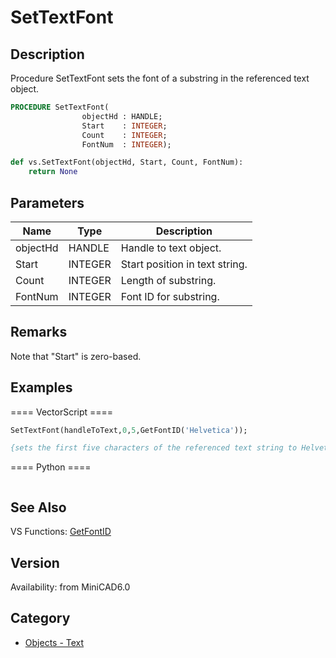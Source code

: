 # SetTextFont

## Description
Procedure SetTextFont sets the font of a substring in the referenced text object.

```pascal
PROCEDURE SetTextFont(
				objectHd : HANDLE;
				Start    : INTEGER;
				Count    : INTEGER;
				FontNum  : INTEGER);
```

```python
def vs.SetTextFont(objectHd, Start, Count, FontNum):
    return None
```

## Parameters
|Name|Type|Description|
|---|---|---|
|objectHd|HANDLE|Handle to text object.|
|Start|INTEGER|Start position in text string.|
|Count|INTEGER|Length of substring.|
|FontNum|INTEGER|Font ID for substring.|

## Remarks
Note that "Start" is zero-based.

## Examples
==== VectorScript ====
```pascal
SetTextFont(handleToText,0,5,GetFontID('Helvetica'));

{sets the first five characters of the referenced text string to Helvetica}
```
==== Python ====
```python

```

## See Also
VS Functions:
[GetFontID](GetFontID.md)

## Version
Availability: from MiniCAD6.0

## Category
* [Objects - Text](../Categories/Objects%20-%20Text.md)
